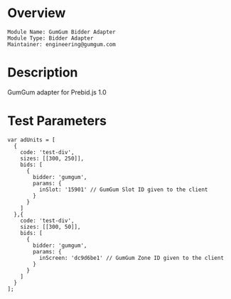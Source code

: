 # Overview

```
Module Name: GumGum Bidder Adapter
Module Type: Bidder Adapter
Maintainer: engineering@gumgum.com
```

# Description

GumGum adapter for Prebid.js 1.0

# Test Parameters
```
var adUnits = [
  {
    code: 'test-div',
    sizes: [[300, 250]],
    bids: [
      {
        bidder: 'gumgum',
        params: {
          inSlot: '15901' // GumGum Slot ID given to the client
        }
      }
    ]
  },{
    code: 'test-div',
    sizes: [[300, 50]],
    bids: [
      {
        bidder: 'gumgum',
        params: {
          inScreen: 'dc9d6be1' // GumGum Zone ID given to the client
        }
      }
    ]
  }
];
```
